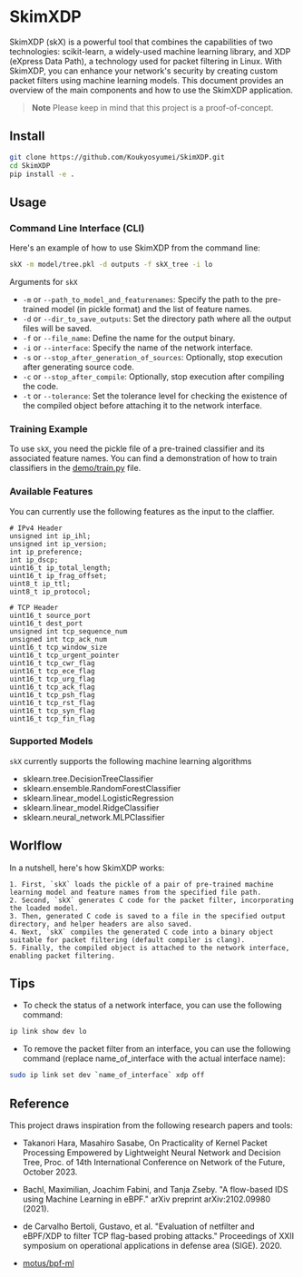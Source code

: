 # SkimXDP

SkimXDP (skX) is a powerful tool that combines the capabilities of two technologies: scikit-learn, a widely-used machine learning library, and XDP (eXpress Data Path), a technology used for packet filtering in Linux. With SkimXDP, you can enhance your network's security by creating custom packet filters using machine learning models. This document provides an overview of the main components and how to use the SkimXDP application.


> **Note**
> Please keep in mind that this project is a proof-of-concept.

## Install

```bash
git clone https://github.com/Koukyosyumei/SkimXDP.git
cd SkimXDP
pip install -e .
```

## Usage

### Command Line Interface (CLI)

Here's an example of how to use SkimXDP from the command line:

```bash
skX -m model/tree.pkl -d outputs -f skX_tree -i lo
```

Arguments for `skX`

- `-m` or `--path_to_model_and_featurenames`: Specify the path to the pre-trained model (in pickle format) and the list of feature names.
- `-d` or `--dir_to_save_outputs`: Set the directory path where all the output files will be saved.
- `-f` or `--file_name`: Define the name for the output binary.
- `-i` or `--interface`: Specify the name of the network interface.
- `-s` or `--stop_after_generation_of_sources`: Optionally, stop execution after generating source code.
- `-c` or `--stop_after_compile`: Optionally, stop execution after compiling the code.
- `-t` or `--tolerance`: Set the tolerance level for checking the existence of the compiled object before attaching it to the network interface.


### Training Example

To use `skX`, you need the pickle file of a pre-trained classifier and its associated feature names. You can find a demonstration of how to train classifiers in the [demo/train.py](demo/train.py) file.


### Available Features

You can currently use the following features as the input to the claffier.

```
# IPv4 Header
unsigned int ip_ihl;
unsigned int ip_version;
int ip_preference;
int ip_dscp;
uint16_t ip_total_length;
uint16_t ip_frag_offset;
uint8_t ip_ttl;
uint8_t ip_protocol;

# TCP Header
uint16_t source_port
uint16_t dest_port
unsigned int tcp_sequence_num
unsigned int tcp_ack_num
uint16_t tcp_window_size
uint16_t tcp_urgent_pointer
uint16_t tcp_cwr_flag
uint16_t tcp_ece_flag
uint16_t tcp_urg_flag
uint16_t tcp_ack_flag
uint16_t tcp_psh_flag
uint16_t tcp_rst_flag
uint16_t tcp_syn_flag
uint16_t tcp_fin_flag
```

### Supported Models

`skX` currently supports the following machine learning algorithms

- sklearn.tree.DecisionTreeClassifier
- sklearn.ensemble.RandomForestClassifier
- sklearn.linear_model.LogisticRegression
- sklearn.linear_model.RidgeClassifier
- sklearn.neural_network.MLPClassifier

## Worlflow

In a nutshell, here's how SkimXDP works:


```
1. First, `skX` loads the pickle of a pair of pre-trained machine learning model and feature names from the specified file path. 
2. Second, `skX` generates C code for the packet filter, incorporating the loaded model.
3. Then, generated C code is saved to a file in the specified output directory, and helper headers are also saved.
4. Next, `skX` compiles the generated C code into a binary object suitable for packet filtering (default compiler is clang).
5. Finally, the compiled object is attached to the network interface, enabling packet filtering.
```

## Tips

- To check the status of a network interface, you can use the following command:

```bash
ip link show dev lo
```

- To remove the packet filter from an interface, you can use the following command (replace name_of_interface with the actual interface name):

```bash
sudo ip link set dev `name_of_interface` xdp off
```

## Reference

This project draws inspiration from the following research papers and tools:

- Takanori Hara, Masahiro Sasabe, On Practicality of Kernel Packet Processing Empowered by Lightweight Neural Network and Decision Tree, Proc. of 14th International Conference on Network of the Future, October 2023.

- Bachl, Maximilian, Joachim Fabini, and Tanja Zseby. "A flow-based IDS using Machine Learning in eBPF." arXiv preprint arXiv:2102.09980 (2021).

- de Carvalho Bertoli, Gustavo, et al. "Evaluation of netfilter and eBPF/XDP to filter TCP flag-based probing attacks." Proceedings of XXII symposium on operational applications in defense area (SIGE). 2020.

- [motus/bpf-ml](https://github.com/motus/bpf-ml)

